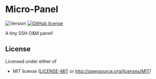# Micro-Panel

![Version](https://img.shields.io/badge/version-0.1.1-orange)
[![GitHub license](https://img.shields.io/github/license/AiHeartru/micro-panel)](https://github.com/AiHeartru/micro-panel/blob/main/LICENSE)

A tiny SSH O&amp;M panel!


## License

Licensed under either of

 * MIT license ([LICENSE-MIT](LICENSE-MIT) or http://opensource.org/licenses/MIT)
